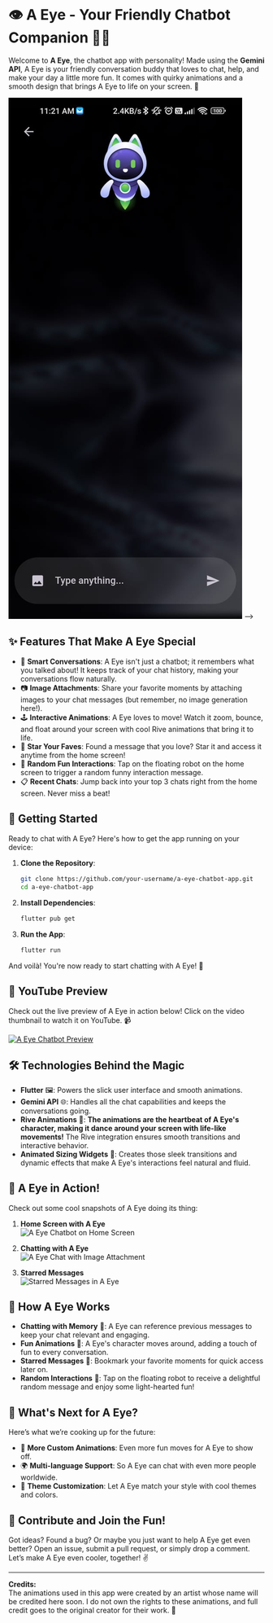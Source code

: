 
# 👁️ A Eye - Your Friendly Chatbot Companion 🤖🐱

Welcome to **A Eye**, the chatbot app with personality! Made using the **Gemini API**, A Eye is your friendly conversation buddy that loves to chat, help, and make your day a little more fun. It comes with quirky animations and a smooth design that brings A Eye to life on your screen. 🎉

![A Eye Chatbot](https://raw.githubusercontent.com/abdelrahmann190/a_eye_bot/refs/heads/main/screenshots/chat%201.jfif) -->

## ✨ Features That Make A Eye Special

- 💬 **Smart Conversations**: A Eye isn't just a chatbot; it remembers what you talked about! It keeps track of your chat history, making your conversations flow naturally.
- 📷 **Image Attachments**: Share your favorite moments by attaching images to your chat messages (but remember, no image generation here!).
- 🕹️ **Interactive Animations**: A Eye loves to move! Watch it zoom, bounce, and float around your screen with cool Rive animations that bring it to life.
- 🌟 **Star Your Faves**: Found a message that you love? Star it and access it anytime from the home screen!
- 🤖 **Random Fun Interactions**: Tap on the floating robot on the home screen to trigger a random funny interaction message.
- 📋 **Recent Chats**: Jump back into your top 3 chats right from the home screen. Never miss a beat!

## 🚀 Getting Started

Ready to chat with A Eye? Here's how to get the app running on your device:

1. **Clone the Repository**:
   ```bash
   git clone https://github.com/your-username/a-eye-chatbot-app.git
   cd a-eye-chatbot-app
   ```

2. **Install Dependencies**:
   ```bash
   flutter pub get
   ```

3. **Run the App**:
   ```bash
   flutter run
   ```

And voilà! You're now ready to start chatting with A Eye! 🎉

## 🎥 YouTube Preview

Check out the live preview of A Eye in action below! Click on the video thumbnail to watch it on YouTube. 📹

[![A Eye Chatbot Preview](https://img.youtube.com/vi/YOUR_VIDEO_ID/0.jpg)](https://www.youtube.com/watch?v=YOUR_VIDEO_ID)  
<!-- Replace "YOUR_VIDEO_ID" with the actual ID of your YouTube video to display the thumbnail -->

## 🛠️ Technologies Behind the Magic

- **Flutter** 🖼️: Powers the slick user interface and smooth animations.
- **Gemini API** 🌐: Handles all the chat capabilities and keeps the conversations going.
- **Rive Animations** 🎥: **The animations are the heartbeat of A Eye's character, making it dance around your screen with life-like movements!** The Rive integration ensures smooth transitions and interactive behavior.
- **Animated Sizing Widgets** 🔄: Creates those sleek transitions and dynamic effects that make A Eye's interactions feel natural and fluid.

## 📸 A Eye in Action!

Check out some cool snapshots of A Eye doing its thing:

1. **Home Screen with A Eye**  
   ![A Eye Chatbot on Home Screen](./path-to-first-image.jpg) <!-- Replace with the actual image path -->

2. **Chatting with A Eye**  
   ![A Eye Chat with Image Attachment](./path-to-second-image.jpg) <!-- Replace with the actual image path -->

3. **Starred Messages**  
   ![Starred Messages in A Eye](./path-to-third-image.jpg) <!-- Replace with the actual image path -->

## 🤖 How A Eye Works

- **Chatting with Memory** 🧠: A Eye can reference previous messages to keep your chat relevant and engaging.
- **Fun Animations** 🕺: A Eye's character moves around, adding a touch of fun to every conversation.
- **Starred Messages** 🌟: Bookmark your favorite moments for quick access later on.
- **Random Interactions** 🎲: Tap on the floating robot to receive a delightful random message and enjoy some light-hearted fun!

## 🔮 What's Next for A Eye?

Here’s what we’re cooking up for the future:
- 🎨 **More Custom Animations**: Even more fun moves for A Eye to show off.
- 🌍 **Multi-language Support**: So A Eye can chat with even more people worldwide.
- 🤹 **Theme Customization**: Let A Eye match your style with cool themes and colors.

## 🤝 Contribute and Join the Fun!

Got ideas? Found a bug? Or maybe you just want to help A Eye get even better? Open an issue, submit a pull request, or simply drop a comment. Let’s make A Eye even cooler, together! ✌️

---

**Credits:**  
The animations used in this app were created by an artist whose name will be credited here soon. I do not own the rights to these animations, and full credit goes to the original creator for their work. 🙏
